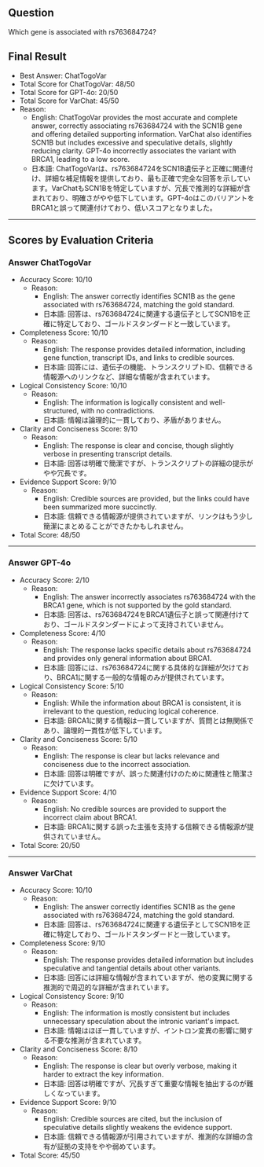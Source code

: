 ## Question

Which gene is associated with rs763684724?

## Final Result

- Best Answer: ChatTogoVar
- Total Score for ChatTogoVar: 48/50
- Total Score for GPT-4o: 20/50
- Total Score for VarChat: 45/50
- Reason:
  - English: ChatTogoVar provides the most accurate and complete answer, correctly associating rs763684724 with the SCN1B gene and offering detailed supporting information. VarChat also identifies SCN1B but includes excessive and speculative details, slightly reducing clarity. GPT-4o incorrectly associates the variant with BRCA1, leading to a low score.
  - 日本語: ChatTogoVarは、rs763684724をSCN1B遺伝子と正確に関連付け、詳細な補足情報を提供しており、最も正確で完全な回答を示しています。VarChatもSCN1Bを特定していますが、冗長で推測的な詳細が含まれており、明確さがやや低下しています。GPT-4oはこのバリアントをBRCA1と誤って関連付けており、低いスコアとなりました。

---

## Scores by Evaluation Criteria

### Answer ChatTogoVar
- Accuracy Score: 10/10
  - Reason: 
    - English: The answer correctly identifies SCN1B as the gene associated with rs763684724, matching the gold standard.
    - 日本語: 回答は、rs763684724に関連する遺伝子としてSCN1Bを正確に特定しており、ゴールドスタンダードと一致しています。
- Completeness Score: 10/10
  - Reason: 
    - English: The response provides detailed information, including gene function, transcript IDs, and links to credible sources.
    - 日本語: 回答には、遺伝子の機能、トランスクリプトID、信頼できる情報源へのリンクなど、詳細な情報が含まれています。
- Logical Consistency Score: 10/10
  - Reason: 
    - English: The information is logically consistent and well-structured, with no contradictions.
    - 日本語: 情報は論理的に一貫しており、矛盾がありません。
- Clarity and Conciseness Score: 9/10
  - Reason: 
    - English: The response is clear and concise, though slightly verbose in presenting transcript details.
    - 日本語: 回答は明確で簡潔ですが、トランスクリプトの詳細の提示がやや冗長です。
- Evidence Support Score: 9/10
  - Reason: 
    - English: Credible sources are provided, but the links could have been summarized more succinctly.
    - 日本語: 信頼できる情報源が提供されていますが、リンクはもう少し簡潔にまとめることができたかもしれません。
- Total Score: 48/50

---

### Answer GPT-4o
- Accuracy Score: 2/10
  - Reason: 
    - English: The answer incorrectly associates rs763684724 with the BRCA1 gene, which is not supported by the gold standard.
    - 日本語: 回答は、rs763684724をBRCA1遺伝子と誤って関連付けており、ゴールドスタンダードによって支持されていません。
- Completeness Score: 4/10
  - Reason: 
    - English: The response lacks specific details about rs763684724 and provides only general information about BRCA1.
    - 日本語: 回答には、rs763684724に関する具体的な詳細が欠けており、BRCA1に関する一般的な情報のみが提供されています。
- Logical Consistency Score: 5/10
  - Reason: 
    - English: While the information about BRCA1 is consistent, it is irrelevant to the question, reducing logical coherence.
    - 日本語: BRCA1に関する情報は一貫していますが、質問とは無関係であり、論理的一貫性が低下しています。
- Clarity and Conciseness Score: 5/10
  - Reason: 
    - English: The response is clear but lacks relevance and conciseness due to the incorrect association.
    - 日本語: 回答は明確ですが、誤った関連付けのために関連性と簡潔さに欠けています。
- Evidence Support Score: 4/10
  - Reason: 
    - English: No credible sources are provided to support the incorrect claim about BRCA1.
    - 日本語: BRCA1に関する誤った主張を支持する信頼できる情報源が提供されていません。
- Total Score: 20/50

---

### Answer VarChat
- Accuracy Score: 10/10
  - Reason: 
    - English: The answer correctly identifies SCN1B as the gene associated with rs763684724, matching the gold standard.
    - 日本語: 回答は、rs763684724に関連する遺伝子としてSCN1Bを正確に特定しており、ゴールドスタンダードと一致しています。
- Completeness Score: 9/10
  - Reason: 
    - English: The response provides detailed information but includes speculative and tangential details about other variants.
    - 日本語: 回答には詳細な情報が含まれていますが、他の変異に関する推測的で周辺的な詳細が含まれています。
- Logical Consistency Score: 9/10
  - Reason: 
    - English: The information is mostly consistent but includes unnecessary speculation about the intronic variant's impact.
    - 日本語: 情報はほぼ一貫していますが、イントロン変異の影響に関する不要な推測が含まれています。
- Clarity and Conciseness Score: 8/10
  - Reason: 
    - English: The response is clear but overly verbose, making it harder to extract the key information.
    - 日本語: 回答は明確ですが、冗長すぎて重要な情報を抽出するのが難しくなっています。
- Evidence Support Score: 9/10
  - Reason: 
    - English: Credible sources are cited, but the inclusion of speculative details slightly weakens the evidence support.
    - 日本語: 信頼できる情報源が引用されていますが、推測的な詳細の含有が証拠の支持をやや弱めています。
- Total Score: 45/50